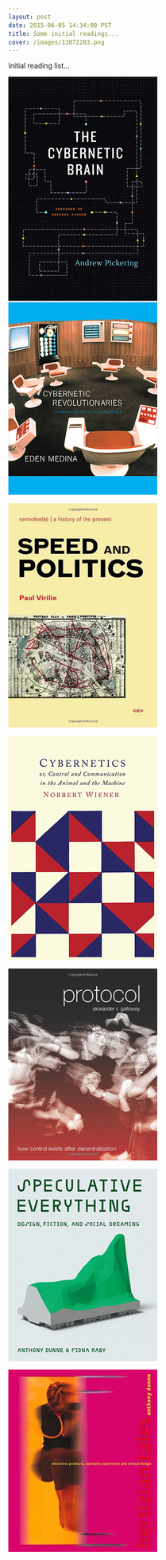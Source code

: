 ```yaml
---
layout: post
date: 2015-06-05 14:34:00 PST
title: Some initial readings...
cover: /images/13072203.png
---
```


Initial reading list...

![logo](https://github.com/eccentricengineering/eccentricengineering.github.io/blob/master/images/reading/Pickering.jpg?raw=true )![logo](https://github.com/eccentricengineering/eccentricengineering.github.io/blob/master/images/reading/Medina.jpg?raw=true)

![logo](https://github.com/eccentricengineering/eccentricengineering.github.io/blob/master/images/reading/Virilio.jpg?raw=true)

![logo](https://github.com/eccentricengineering/eccentricengineering.github.io/blob/master/images/reading/Wiener.jpg?raw=true)

![logo](https://github.com/eccentricengineering/eccentricengineering.github.io/blob/master/images/reading/galloway.jpg?raw=true)

![logo](https://github.com/eccentricengineering/eccentricengineering.github.io/blob/master/images/reading/dunneraby.jpg?raw=true)

![logo](https://github.com/eccentricengineering/eccentricengineering.github.io/blob/master/images/reading/dunne.jpg?raw=true )
